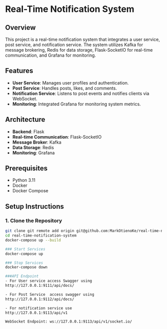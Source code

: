 # Real-Time Notification System

## Overview
This project is a real-time notification system that integrates a user service, post service, and notification service. The system utilizes Kafka for message brokering, Redis for data storage, Flask-SocketIO for real-time communication, and Grafana for monitoring.

## Features
- **User Service**: Manages user profiles and authentication.
- **Post Service**: Handles posts, likes, and comments.
- **Notification Service**: Listens to post events and notifies clients via WebSocket.
- **Monitoring**: Integrated Grafana for monitoring system metrics.

## Architecture
- **Backend**: Flask
- **Real-time Communication**: Flask-SocketIO
- **Message Broker**: Kafka
- **Data Storage**: Redis
- **Monitoring**: Grafana

## Prerequisites
- Python 3.11
- Docker
- Docker Compose

## Setup Instructions

### 1. Clone the Repository
```sh
git clone git remote add origin git@github.com:MarkOtienoKe/real-time-notification-system.git
cd real-time-notification-system
docker-compose up --build

### Start Services
docker-compose up

### Stop Services
docker-compose down

###API Endpoint
- For User service access Swagger using
http://127.0.0.1:9111/api/docs/

- For Post Service  access swagger using
http://127.0.0.1:9112/api/docs/

- For notification service use
http://127.0.0.1:9113/api/v1

WebSocket Endpoint: ws://127.0.0.1:9113/api/v1/socket.io/


